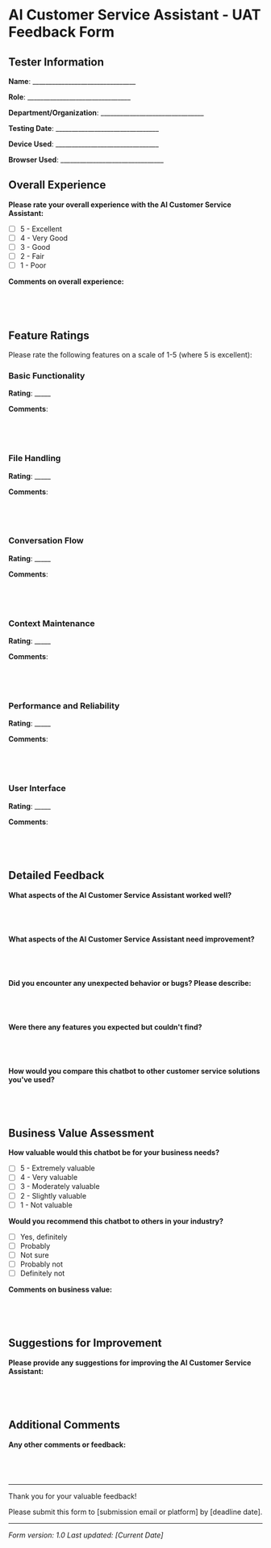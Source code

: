 # AI Customer Service Assistant - UAT Feedback Form

## Tester Information

**Name**: ________________________________

**Role**: ________________________________

**Department/Organization**: ________________________________

**Testing Date**: ________________________________

**Device Used**: ________________________________

**Browser Used**: ________________________________

## Overall Experience

**Please rate your overall experience with the AI Customer Service Assistant:**

- [ ] 5 - Excellent
- [ ] 4 - Very Good
- [ ] 3 - Good
- [ ] 2 - Fair
- [ ] 1 - Poor

**Comments on overall experience:**
```




```

## Feature Ratings

Please rate the following features on a scale of 1-5 (where 5 is excellent):

### Basic Functionality
**Rating**: _____

**Comments**:
```




```

### File Handling
**Rating**: _____

**Comments**:
```




```

### Conversation Flow
**Rating**: _____

**Comments**:
```




```

### Context Maintenance
**Rating**: _____

**Comments**:
```




```

### Performance and Reliability
**Rating**: _____

**Comments**:
```




```

### User Interface
**Rating**: _____

**Comments**:
```




```

## Detailed Feedback

**What aspects of the AI Customer Service Assistant worked well?**
```




```

**What aspects of the AI Customer Service Assistant need improvement?**
```




```

**Did you encounter any unexpected behavior or bugs? Please describe:**
```




```

**Were there any features you expected but couldn't find?**
```




```

**How would you compare this chatbot to other customer service solutions you've used?**
```




```

## Business Value Assessment

**How valuable would this chatbot be for your business needs?**

- [ ] 5 - Extremely valuable
- [ ] 4 - Very valuable
- [ ] 3 - Moderately valuable
- [ ] 2 - Slightly valuable
- [ ] 1 - Not valuable

**Would you recommend this chatbot to others in your industry?**

- [ ] Yes, definitely
- [ ] Probably
- [ ] Not sure
- [ ] Probably not
- [ ] Definitely not

**Comments on business value:**
```




```

## Suggestions for Improvement

**Please provide any suggestions for improving the AI Customer Service Assistant:**
```




```

## Additional Comments

**Any other comments or feedback:**
```




```

---

Thank you for your valuable feedback!

Please submit this form to [submission email or platform] by [deadline date].

---

*Form version: 1.0*
*Last updated: [Current Date]*
